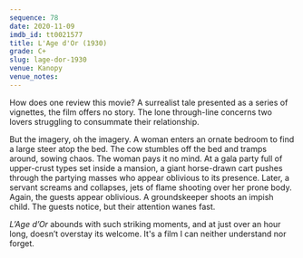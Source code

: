 ```yaml
---
sequence: 78
date: 2020-11-09
imdb_id: tt0021577
title: L'Age d'Or (1930)
grade: C+
slug: lage-dor-1930
venue: Kanopy
venue_notes:
---
```


How does one review this movie? A surrealist tale presented as a series of vignettes, the film offers no story. The lone through-line concerns two lovers struggling to consummate their relationship.

<!-- end -->

But the imagery, oh the imagery. A woman enters an ornate bedroom to find a large steer atop the bed. The cow stumbles off the bed and tramps around, sowing chaos. The woman pays it no mind. At a gala party full of upper-crust types set inside a mansion, a giant horse-drawn cart pushes through the partying masses who appear oblivious to its presence. Later, a servant screams and collapses, jets of flame shooting over her prone body. Again, the guests appear oblivious. A groundskeeper shoots an impish child. The guests notice, but their attention wanes fast.

_L’Age d’Or_ abounds with such striking moments, and at just over an hour long, doesn’t overstay its welcome. It's a film I can neither understand nor forget.